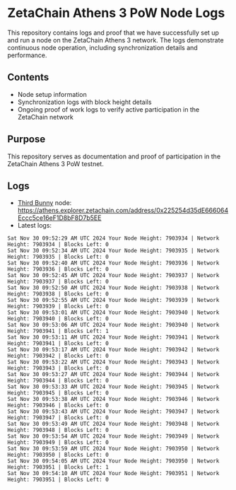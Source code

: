 # ZetaChain Athens 3 PoW Node Logs
This repository contains logs and proof that we have successfully set up and run a node on the ZetaChain Athens 3 network. The logs demonstrate continuous node operation, including synchronization details and performance.

## Contents
- Node setup information
- Synchronization logs with block height details
- Ongoing proof of work logs to verify active participation in the ZetaChain network

## Purpose
This repository serves as documentation and proof of participation in the ZetaChain Athens 3 PoW testnet.

## Logs

- [Third Bunny](https://thirdbunny.xyz/) node: https://athens.explorer.zetachain.com/address/0x225254d35dE666064Eccc5ce16eF1D8bF8D7b5EE
- Latest logs:
```
Sat Nov 30 09:52:29 AM UTC 2024 Your Node Height: 7903934 | Network Height: 7903934 | Blocks Left: 0
Sat Nov 30 09:52:34 AM UTC 2024 Your Node Height: 7903935 | Network Height: 7903935 | Blocks Left: 0
Sat Nov 30 09:52:40 AM UTC 2024 Your Node Height: 7903936 | Network Height: 7903936 | Blocks Left: 0
Sat Nov 30 09:52:45 AM UTC 2024 Your Node Height: 7903937 | Network Height: 7903937 | Blocks Left: 0
Sat Nov 30 09:52:50 AM UTC 2024 Your Node Height: 7903938 | Network Height: 7903938 | Blocks Left: 0
Sat Nov 30 09:52:55 AM UTC 2024 Your Node Height: 7903939 | Network Height: 7903939 | Blocks Left: 0
Sat Nov 30 09:53:01 AM UTC 2024 Your Node Height: 7903940 | Network Height: 7903940 | Blocks Left: 0
Sat Nov 30 09:53:06 AM UTC 2024 Your Node Height: 7903940 | Network Height: 7903941 | Blocks Left: 1
Sat Nov 30 09:53:11 AM UTC 2024 Your Node Height: 7903941 | Network Height: 7903941 | Blocks Left: 0
Sat Nov 30 09:53:17 AM UTC 2024 Your Node Height: 7903942 | Network Height: 7903942 | Blocks Left: 0
Sat Nov 30 09:53:22 AM UTC 2024 Your Node Height: 7903943 | Network Height: 7903943 | Blocks Left: 0
Sat Nov 30 09:53:27 AM UTC 2024 Your Node Height: 7903944 | Network Height: 7903944 | Blocks Left: 0
Sat Nov 30 09:53:33 AM UTC 2024 Your Node Height: 7903945 | Network Height: 7903945 | Blocks Left: 0
Sat Nov 30 09:53:38 AM UTC 2024 Your Node Height: 7903946 | Network Height: 7903946 | Blocks Left: 0
Sat Nov 30 09:53:43 AM UTC 2024 Your Node Height: 7903947 | Network Height: 7903947 | Blocks Left: 0
Sat Nov 30 09:53:49 AM UTC 2024 Your Node Height: 7903948 | Network Height: 7903948 | Blocks Left: 0
Sat Nov 30 09:53:54 AM UTC 2024 Your Node Height: 7903949 | Network Height: 7903949 | Blocks Left: 0
Sat Nov 30 09:53:59 AM UTC 2024 Your Node Height: 7903950 | Network Height: 7903950 | Blocks Left: 0
Sat Nov 30 09:54:05 AM UTC 2024 Your Node Height: 7903950 | Network Height: 7903951 | Blocks Left: 1
Sat Nov 30 09:54:10 AM UTC 2024 Your Node Height: 7903951 | Network Height: 7903951 | Blocks Left: 0
```
